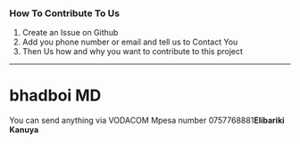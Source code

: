 ### How To Contribute To Us
1. Create an Issue on Github 
2. Add you phone number or email and tell us to Contact You
3. Then Us how and why you want to contribute to this project
-----------------------------------------------------------------


# bhadboi MD

You can send anything via VODACOM Mpesa number 0757768881<b>Elibariki Kanuya </b>
